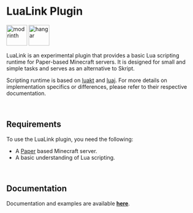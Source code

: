 # LuaLink Plugin
<a href=https://modrinth.com/plugin/lualink><img alt="modrinth" height="54" src="https://cdn.jsdelivr.net/npm/@intergrav/devins-badges@3/assets/cozy/available/modrinth_vector.svg"></a>
<a href=https://hangar.papermc.io/Saturn/LuaLink><img alt="hangar" height="54" src="https://cdn.jsdelivr.net/npm/@intergrav/devins-badges@3/assets/cozy/available/hangar_vector.svg"></a>

LuaLink is an experimental plugin that provides a basic Lua scripting runtime for Paper-based Minecraft servers. It is designed for small and simple tasks and serves as an alternative to Skript.

Scripting runtime is based on [luakt](https://github.com/only52607/luakt) and [luaj](https://github.com/luaj/luaj). For more details on implementation specifics or differences, please refer to their respective documentation.

<br />

## Requirements

To use the LuaLink plugin, you need the following:

- A [Paper](https://papermc.io/) based Minecraft server.
- A basic understanding of Lua scripting.

<br />

## Documentation
Documentation and examples are available **[here](docs/home.md)**.